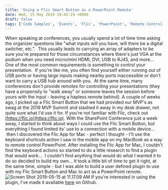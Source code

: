 ```yaml
---
title: 'Using a Flic Smart Button as a PowerPoint Remote'
date: Wed, 15 May 2019 19:43:19 +0000
draft: false
tags: ['Code Samples', 'Events', 'Flic', 'PowerPoint', 'Remote Control', 'SharePoint Conference']
---
```


When speaking at conferences, you usually spend a lot of time time asking the organizer questions like "what inputs will you have, will there be a digital switcher, etc.".  This usually leads to carrying an array of adapters to be sure you're prepared for those circumstances where there's just VGA at the podium when you need micro/mini HDMI, DVI, USB to RJ45, and more... One of the most common requirements is something to control your presentation.  If you're like me, you often find yourself either running out of USB ports or having large inputs making nearby ports inaccessible or don't want to carry a USB hub around with you.  At the same time, many conferences don't provide remotes for controlling your presentations (they have a propensity to "walk away" or someone leaves the session before yours with the input - leaving a hapless remote behind). A couple of weeks ago, I picked up a Flic Smart Button that we had provided our MVP's as swag at the 2019 MVP Summit and stashed it away in my desk drawer, not quite sure what I'd use it for. If you're not familiar with Flic, check out [https://flic.io](https://flic.io). With the SharePoint Conference just a week away, I started to think about ways I could use the Flic Smart Button, but everything I found limited its' use to a connection with a mobile device...  then I discovered the Flic App for Mac - perfect I thought - I'll use the keyboard shortcuts action I saw in the mobile app on my MacBook as a way to remote control PowerPoint. After installing the Flic App for Mac, I couldn't find the keyboard actions so started to do a little research to find a plugin that would work...  I couldn't find anything that would do what I wanted it to do so decided to build my own... It took a little bit of time to get it right, at the same time, simple - but I was able to build a user defined plugin to use with my Flic Smart Button and Mac to act as a PowerPoint remote. ![Screen Shot 2019-05-15 at 11.17.09 AM](https://wbaer.files.wordpress.com/2019/05/screen-shot-2019-05-15-at-11.17.09-am.png) If you're interested in using the plugin, I've made it available [here](https://github.com/wbaer/Flic) on Github.
